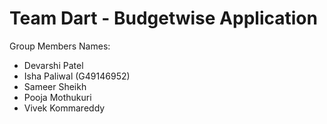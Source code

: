 # Team Dart - Budgetwise Application

Group Members Names:
- Devarshi Patel
- Isha Paliwal (G49146952)
- Sameer Sheikh
- Pooja Mothukuri
- Vivek Kommareddy
